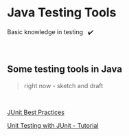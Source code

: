 # Java Testing Tools

Basic knowledge in testing &nbsp; ✔️  <!-- ✅ -->

<br>

## Some testing tools in Java

>  right now - sketch and draft  

<br>

[JUnit Best Practices](http://www.kyleblaney.com/junit-best-practices)

[Unit Testing with JUnit - Tutorial](https://www.vogella.com/tutorials/JUnit/article.html)

<!-- 






-->




